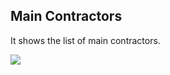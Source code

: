 ## Main Contractors

It shows the list of main contractors.

![](http://docs.risersoft.com/hrmnirvana/ImagesExt/image8_229.jpg)
